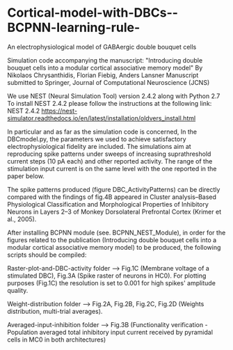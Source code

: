 # Cortical-model-with-DBCs--BCPNN-learning-rule-
An electrophysiological model of GABAergic double bouquet cells

Simulation code accompanying the manuscript:
"Introducing double bouquet cells into a modular cortical associative memory model"
By Nikolaos Chrysanthidis, Florian Fiebig, Anders Lansner
Manuscript submitted to Springer, Journal of Computational Neuroscience (JCNS)


We use NEST (Neural Simulation Tool) version 2.4.2 along with Python 2.7
To install NEST 2.4.2 please follow the instructions at the following link: NEST 2.4.2 https://nest-simulator.readthedocs.io/en/latest/installation/oldvers_install.html

In particular and as far as the simulation code is concerned, 
In the DBCmodel.py, the parameters we used to achieve satisfactory electrophysiological fidelity are included.
The simulations aim at reproducing spike patterns under sweeps of increasing  suprathreshold current 
steps (10 pA each) and other reported activity. The range of the stimulation input current is on the same level with the one reported in the paper below.
    
The spike patterns produced (figure DBC_ActivityPatterns) can be directly compared with the findings of fig.4B appeared in Cluster 
analysis–Based Physiological Classification and Morphological Properties of Inhibitory Neurons in Layers 2–3 of Monkey Dorsolateral Prefrontal Cortex (Krimer et al., 2005).

After installing BCPNN module (see. BCPNN_NEST_Module), in order for the figures related to the publication (Introducing double bouquet cells into a modular cortical associative
memory model) to be produced, the following scripts should be compiled: 

Raster-plot-and-DBC-activity folder --> Fig.1C (Membrane voltage of a stimulated DBC), Fig.3A (Spike raster of neurons in HC0). For plotting purposes (Fig.1C) the resolution is set to 0.001 for high spikes' amplitude quality.

Weight-distribution folder --> Fig.2A, Fig.2B, Fig.2C, Fig.2D (Weights distribution, multi-trial averages). 

Averaged-input-inhibition folder --> Fig.3B (Functionality verification - Population averaged total inhibitory input current received by pyramidal cells in MC0 in both architectures)
